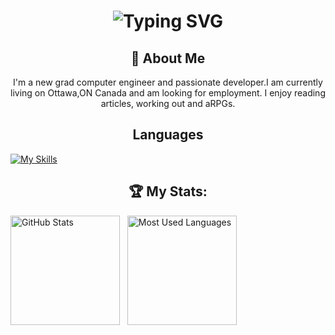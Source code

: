 <div align="center">
    <h1>
        <img src="https://readme-typing-svg.herokuapp.com?font=Jetbrains+mono&size=40&duration=3000&color=334155&center=true&vCenter=true&width=435&lines=Hey+I'm+Alex;This+is+my;Github+Profile;" alt="Typing SVG"/>
    </h1>
</div>

<div align="center">
    <h2>🚀 About Me</h2>
    <p>I'm a new grad computer engineer and passionate developer.I am currently living on Ottawa,ON Canada and am looking for employment. I enjoy reading articles, working out and aRPGs.</p>
</div>

<div align="center">
    <h2>
        Languages
    </h2>


</div>

[![My Skills](https://skillicons.dev/icons?i=java,js,html,css,python,cpp,ts)](https://skillicons.dev)


  
<div align="center">
    <h2>
        🏆 My Stats:
    </h2>
</div> 

<p>
    <img height=175 alt="GitHub Stats" src="https://github-readme-stats.vercel.app/api?username=alexsteeves&show_icons=true&count_private=true&theme=dark" />&nbsp;&nbsp;
    <img height=175 alt="Most Used Languages" src="https://github-readme-stats.vercel.app/api/top-langs/?username=alexsteeves&layout=compact&theme=dark" />&nbsp;&nbsp;
</p>



